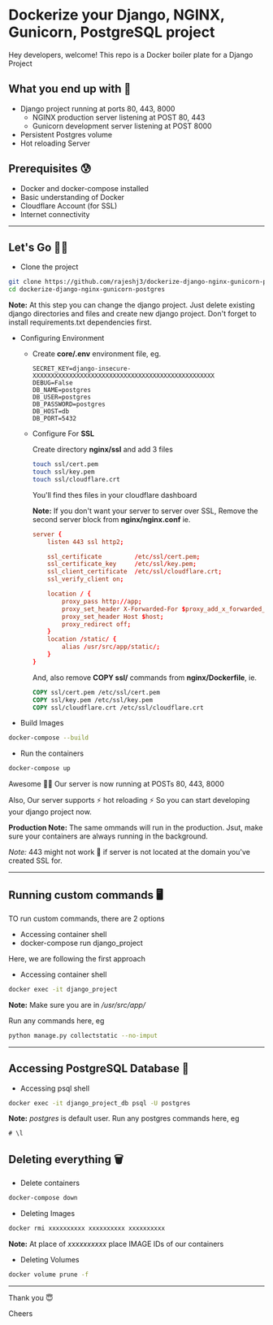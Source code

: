 # Dockerize your Django, NGINX, Gunicorn, PostgreSQL project

Hey developers, welcome! This repo is a Docker boiler plate for a Django Project

## What you end up with 🥳

- Django project running at ports 80, 443, 8000
  - NGINX production server listening at POST 80, 443
  - Gunicorn development server listening at POST 8000
- Persistent Postgres volume
- Hot reloading Server

## Prerequisites 😰

- Docker and docker-compose installed
- Basic understanding of Docker
- Cloudflare Account (for SSL)
- Internet connectivity

---

## Let's Go 🏃‍♂️

- Clone the project

```bash
git clone https://github.com/rajeshj3/dockerize-django-nginx-gunicorn-postgres
cd dockerize-django-nginx-gunicorn-postgres
```

**Note:** At this step you can change the django project. Just delete existing django directories and files and create new django project. Don't forget to install requirements.txt dependencies first.

- Configuring Environment

  - Create **core/.env** environment file, eg.

    ```.env
    SECRET_KEY=django-insecure-XXXXXXXXXXXXXXXXXXXXXXXXXXXXXXXXXXXXXXXXXXXXXXXXXX
    DEBUG=False
    DB_NAME=postgres
    DB_USER=postgres
    DB_PASSWORD=postgres
    DB_HOST=db
    DB_PORT=5432
    ```

  - Configure For **SSL**

    Create directory **nginx/ssl** and add 3 files

    ```bash
    touch ssl/cert.pem
    touch ssl/key.pem
    touch ssl/cloudflare.crt
    ```

    You'll find thes files in your cloudflare dashboard

    **Note:** If you don't want your server to server over SSL, Remove the second server block from **nginx/nginx.conf** ie.

    ```.conf
    server {
        listen 443 ssl http2;

        ssl_certificate         /etc/ssl/cert.pem;
        ssl_certificate_key     /etc/ssl/key.pem;
        ssl_client_certificate  /etc/ssl/cloudflare.crt;
        ssl_verify_client on;

        location / {
            proxy_pass http://app;
            proxy_set_header X-Forwarded-For $proxy_add_x_forwarded_for;
            proxy_set_header Host $host;
            proxy_redirect off;
        }
        location /static/ {
            alias /usr/src/app/static/;
        }
    }
    ```

    And, also remove **COPY ssl/** commands from **nginx/Dockerfile**, ie.

    ```Dockerfile
    COPY ssl/cert.pem /etc/ssl/cert.pem
    COPY ssl/key.pem /etc/ssl/key.pem
    COPY ssl/cloudflare.crt /etc/ssl/cloudflare.crt
    ```

- Build Images

```bash
docker-compose --build
```

- Run the containers

```bash
docker-compose up
```

Awesome 🥳🥳 Our server is now running at POSTs 80, 443, 8000

Also, Our server supports ⚡ hot reloading ⚡ So you can start developing your django project now.

**Production Note:** The same ommands will run in the production. Jsut, make sure your containers are always running in the background.

_Note:_ 443 might not work 🚫 if server is not located at the domain you've created SSL for.

---

## Running custom commands 🖥️

TO run custom commands, there are 2 options

- Accessing container shell
- docker-compose run django_project

Here, we are following the first approach

- Accessing container shell

```bash
docker exec -it django_project
```

**Note:** Make sure you are in _/usr/src/app/_

Run any commands here, eg

```bash
python manage.py collectstatic --no-imput
```

---

## Accessing PostgreSQL Database 🧱

- Accessing psql shell

```bash
docker exec -it django_project_db psql -U postgres
```

**Note:** _postgres_ is default user.
Run any postgres commands here, eg

```psql
# \l
```

## Deleting everything 🗑️

- Delete containers

```bash
docker-compose down
```

- Deleting Images

```bash
docker rmi xxxxxxxxxx xxxxxxxxxx xxxxxxxxxx
```

**Note:** At place of _xxxxxxxxxx_ place IMAGE IDs of our containers

- Deleting Volumes

```bash
docker volume prune -f
```

---

Thank you 😇

Cheers
